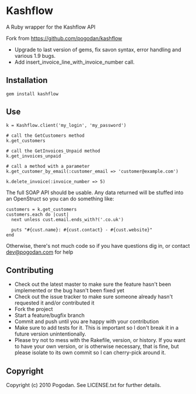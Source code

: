Kashflow
====================

A Ruby wrapper for the Kashflow API

Fork from https://github.com/pogodan/kashflow 

* Upgrade to last version of gems, fix savon syntax, error handling and various 1.9 bugs.
* Add insert_invoice_line_with_invoice_number call.


Installation
------------
    gem install kashflow

Use
-------------
    k = Kashflow.client('my_login', 'my_password')

    # call the GetCustomers method
    k.get_customers

    # call the GetInvoices_Unpaid method
    k.get_invoices_unpaid

    # call a method with a parameter
    k.get_customer_by_email(:customer_email => 'customer@example.com')

    k.delete_invoice(:invoice_number => 5)

The full SOAP API should be usable. Any data returned will be stuffed into an OpenStruct so you can do something like:

    customers = k.get_customers
    customers.each do |cust|
      next unless cust.email.ends_with?('.co.uk')
      
      puts "#{cust.name}: #{cust.contact} - #{cust.website}"
    end

Otherwise, there's not much code so if you have questions dig in, or contact dev@pogodan.com for help

Contributing
-------------

* Check out the latest master to make sure the feature hasn't been implemented or the bug hasn't been fixed yet
* Check out the issue tracker to make sure someone already hasn't requested it and/or contributed it
* Fork the project
* Start a feature/bugfix branch
* Commit and push until you are happy with your contribution
* Make sure to add tests for it. This is important so I don't break it in a future version unintentionally.
* Please try not to mess with the Rakefile, version, or history. If you want to have your own version, or is otherwise necessary, that is fine, but please isolate to its own commit so I can cherry-pick around it.

Copyright
-------------

Copyright (c) 2010 Pogodan. See LICENSE.txt for further details.